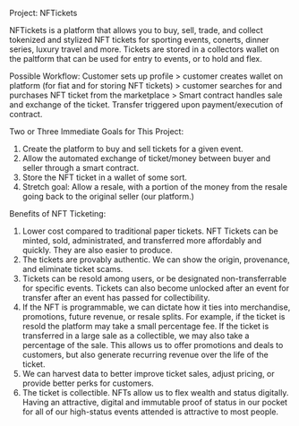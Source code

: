 Project: NFTickets

NFTickets is a platform that allows you to buy, sell, trade, and collect tokenized and stylized NFT tickets for sporting events, conerts, dinner series, luxury travel and more. Tickets are stored in a collectors wallet on the paltform that can be used for entry to events, or to hold and flex.

Possible Workflow:
Customer sets up profile > customer creates wallet on platform (for fiat and for storing NFT tickets) > customer searches for and purchases NFT ticket from the marketplace > Smart contract handles sale and exchange of the ticket. Transfer triggered upon payment/execution of contract.

Two or Three Immediate Goals for This Project:
1. Create the platform to buy and sell tickets for a given event.
2. Allow the automated exchange of ticket/money between buyer and seller through a smart contract.
3. Store the NFT ticket in a wallet of some sort.
4. Stretch goal: Allow a resale, with a portion of the money from the resale going back to the original seller (our platform.)

Benefits of NFT Ticketing:
1. Lower cost compared to traditional paper tickets. NFT Tickets can be minted, sold, administrated, and transferred more affordably and quickly. They are also         easier to produce.
2. The tickets are provably authentic. We can show the origin, provenance, and eliminate ticket scams. 
3. Tickets can be resold among users, or be designated non-transferrable for specific events. Tickets can also become unlocked after an event for transfer after an     event has passed for collectibility.
4. If the NFT is programmable, we can dictate how it ties into merchandise, promotions, future revenue, or resale splits. For example, if the ticket is resold the       platform may take a small percentage fee. If the ticket is transferred in a large sale as a collectible, we may also take a percentage of the sale. This allows      us to offer promotions and deals to customers, but also generate recurring revenue over the life of the ticket.
5. We can harvest data to better improve ticket sales, adjust pricing, or provide better perks for customers.
6. The ticket is collectible. NFTs allow us to flex wealth and status digitally. Having an attractive, digital and immutable proof of status in our pocket for all       of our high-status events attended is attractive to most people.


